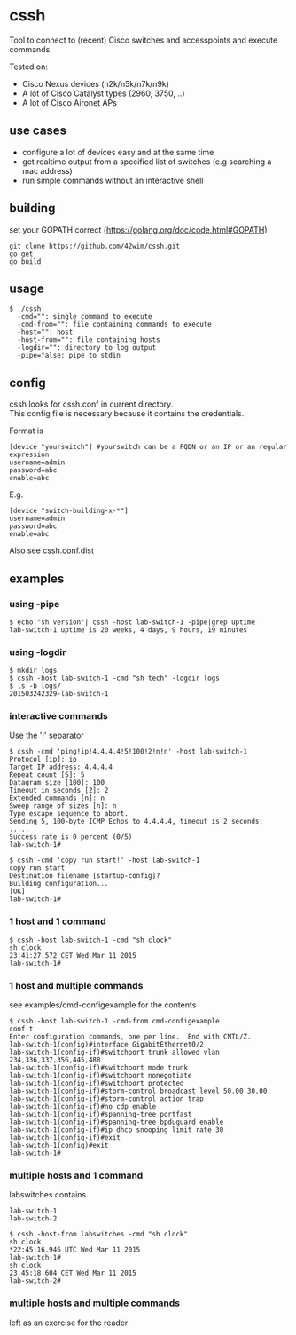 # cssh
Tool to connect to (recent) Cisco switches and accesspoints and execute commands. 

Tested on:
- Cisco Nexus devices (n2k/n5k/n7k/n9k)
- A lot of Cisco Catalyst types (2960, 3750, ..)
- A lot of Cisco Aironet APs

## use cases
* configure a lot of devices easy and at the same time
* get realtime output from a specified list of switches (e.g searching a mac address)
* run simple commands without an interactive shell

## building
set your GOPATH correct (https://golang.org/doc/code.html#GOPATH)

```
git clone https://github.com/42wim/cssh.git
go get
go build
```

## usage

```
$ ./cssh
  -cmd="": single command to execute
  -cmd-from="": file containing commands to execute
  -host="": host
  -host-from="": file containing hosts
  -logdir="": directory to log output
  -pipe=false: pipe to stdin
```


## config
cssh looks for cssh.conf in current directory.  
This config file is necessary because it contains the credentials.  

Format is 
```
[device "yourswitch"] #yourswitch can be a FQDN or an IP or an regular expression
username=admin 
password=abc
enable=abc
```

E.g.
```
[device "switch-building-x-*"]
username=admin
password=abc
enable=abc
```

Also see cssh.conf.dist

## examples

### using -pipe
```
$ echo "sh version"| cssh -host lab-switch-1 -pipe|grep uptime
lab-switch-1 uptime is 20 weeks, 4 days, 9 hours, 19 minutes
```

### using -logdir
```
$ mkdir logs
$ cssh -host lab-switch-1 -cmd "sh tech" -logdir logs
$ ls -b logs/
201503242329-lab-switch-1
```

### interactive commands
Use the '!' separator

```
$ cssh -cmd 'ping!ip!4.4.4.4!5!100!2!n!n' -host lab-switch-1
Protocol [ip]: ip
Target IP address: 4.4.4.4
Repeat count [5]: 5
Datagram size [100]: 100
Timeout in seconds [2]: 2
Extended commands [n]: n
Sweep range of sizes [n]: n
Type escape sequence to abort.
Sending 5, 100-byte ICMP Echos to 4.4.4.4, timeout is 2 seconds:
.....
Success rate is 0 percent (0/5)
lab-switch-1#
```

```
$ cssh -cmd 'copy run start!' -host lab-switch-1
copy run start
Destination filename [startup-config]?
Building configuration...
[OK]
lab-switch-1#
```

### 1 host and 1 command
```
$ cssh -host lab-switch-1 -cmd "sh clock"
sh clock
23:41:27.572 CET Wed Mar 11 2015
lab-switch-1#
```

### 1 host and multiple commands
see examples/cmd-configexample for the contents

```
$ cssh -host lab-switch-1 -cmd-from cmd-configexample
conf t
Enter configuration commands, one per line.  End with CNTL/Z.
lab-switch-1(config)#interface GigabitEthernet0/2
lab-switch-1(config-if)#switchport trunk allowed vlan 234,336,337,356,445,488
lab-switch-1(config-if)#switchport mode trunk
lab-switch-1(config-if)#switchport nonegotiate
lab-switch-1(config-if)#switchport protected
lab-switch-1(config-if)#storm-control broadcast level 50.00 30.00
lab-switch-1(config-if)#storm-control action trap
lab-switch-1(config-if)#no cdp enable
lab-switch-1(config-if)#spanning-tree portfast
lab-switch-1(config-if)#spanning-tree bpduguard enable
lab-switch-1(config-if)#ip dhcp snooping limit rate 30
lab-switch-1(config-if)#exit
lab-switch-1(config)#exit
lab-switch-1#
```

### multiple hosts and 1 command
labswitches contains  
```
lab-switch-1
lab-switch-2
```

```
$ cssh -host-from labswitches -cmd "sh clock"
sh clock
*22:45:16.946 UTC Wed Mar 11 2015
lab-switch-1#
sh clock
23:45:18.604 CET Wed Mar 11 2015
lab-switch-2#
```

### multiple hosts and multiple commands
left as an exercise for the reader
